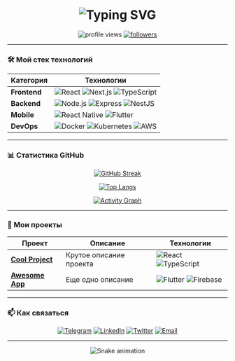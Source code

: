 <h1 align="center"> 
  <img src="https://readme-typing-svg.demolab.com?font=Fira+Code&pause=1000&color=22D3F7&center=true&vCenter=true&width=435&lines=Привет%2C+я+%3CИмя%3E;Fullstack+Developer;Open+Source+Enthusiast;Tech+Writer" alt="Typing SVG" />
</h1>

<div align="center">
  <img src="https://komarev.com/ghpvc/?username=ВАШ_USERNAME&label=Profile+Views&color=0e75b6&style=flat" alt="profile views" />
  <a href="https://github.com/ВАШ_USERNAME?tab=followers">
    <img src="https://img.shields.io/github/followers/ВАШ_USERNAME?label=Followers&style=social" alt="followers">
  </a>
</div>

---

### 🛠️ Мой стек технологий

<div align="center">
  
| Категория       | Технологии                                                                 |
|-----------------|----------------------------------------------------------------------------|
| **Frontend**    | ![React](https://img.shields.io/badge/-React-61DAFB?logo=react&logoColor=white) ![Next.js](https://img.shields.io/badge/-Next.js-000000?logo=next.js&logoColor=white) ![TypeScript](https://img.shields.io/badge/-TypeScript-3178C6?logo=typescript&logoColor=white) |
| **Backend**     | ![Node.js](https://img.shields.io/badge/-Node.js-339933?logo=node.js&logoColor=white) ![Express](https://img.shields.io/badge/-Express-000000?logo=express&logoColor=white) ![NestJS](https://img.shields.io/badge/-NestJS-E0234E?logo=nestjs&logoColor=white) |
| **Mobile**      | ![React Native](https://img.shields.io/badge/-React_Native-61DAFB?logo=react&logoColor=white) ![Flutter](https://img.shields.io/badge/-Flutter-02569B?logo=flutter&logoColor=white) |
| **DevOps**      | ![Docker](https://img.shields.io/badge/-Docker-2496ED?logo=docker&logoColor=white) ![Kubernetes](https://img.shields.io/badge/-Kubernetes-326CE5?logo=kubernetes&logoColor=white) ![AWS](https://img.shields.io/badge/-AWS-232F3E?logo=amazon-aws&logoColor=white) |
  
</div>

---

### 📊 Статистика GitHub

<div align="center">
  
[![GitHub Streak](https://streak-stats.demolab.com?user=ВАШ_USERNAME&theme=react&border_radius=5&mode=weekly)](https://git.io/streak-stats)

[![Top Langs](https://github-readme-stats.vercel.app/api/top-langs/?username=ВАШ_USERNAME&layout=compact&theme=react&hide_border=true)](https://github.com/anuraghazra/github-readme-stats)

[![Activity Graph](https://github-readme-activity-graph.vercel.app/graph?username=ВАШ_USERNAME&theme=react-dark&hide_border=true&area=true)](https://github.com/ashutosh00710/github-readme-activity-graph)

</div>

---

### 🚀 Мои проекты

<div align="center">
  
| Проект | Описание | Технологии |
|--------|----------|------------|
| **[Cool Project](https://github.com/ВАШ_USERNAME/репозиторий)** | Крутое описание проекта | ![React](https://img.shields.io/badge/-React-61DAFB?logo=react&logoColor=white) ![TypeScript](https://img.shields.io/badge/-TypeScript-3178C6?logo=typescript&logoColor=white) |
| **[Awesome App](https://github.com/ВАШ_USERNAME/репозиторий)** | Еще одно описание | ![Flutter](https://img.shields.io/badge/-Flutter-02569B?logo=flutter&logoColor=white) ![Firebase](https://img.shields.io/badge/-Firebase-FFCA28?logo=firebase&logoColor=black) |

</div>

---

### 📫 Как связаться

<div align="center">
  
[![Telegram](https://img.shields.io/badge/-Telegram-26A5E4?logo=telegram&logoColor=white)](https://t.me/ВАШ_НИК)
[![LinkedIn](https://img.shields.io/badge/-LinkedIn-0A66C2?logo=linkedin&logoColor=white)](https://linkedin.com/in/ВАШ_НИК)
[![Twitter](https://img.shields.io/badge/-Twitter-1DA1F2?logo=twitter&logoColor=white)](https://twitter.com/ВАШ_НИК)
[![Email](https://img.shields.io/badge/-Email-D14836?logo=gmail&logoColor=white)](mailto:ВАШ_EMAIL)

</div>

---

<div align="center">
  
![Snake animation](https://github.com/ВАШ_USERNAME/ВАШ_USERNAME/blob/output/github-contribution-grid-snake.svg)

</div>
